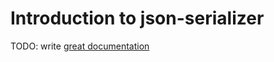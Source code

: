 # Introduction to json-serializer

TODO: write [great documentation](http://jacobian.org/writing/what-to-write/)
